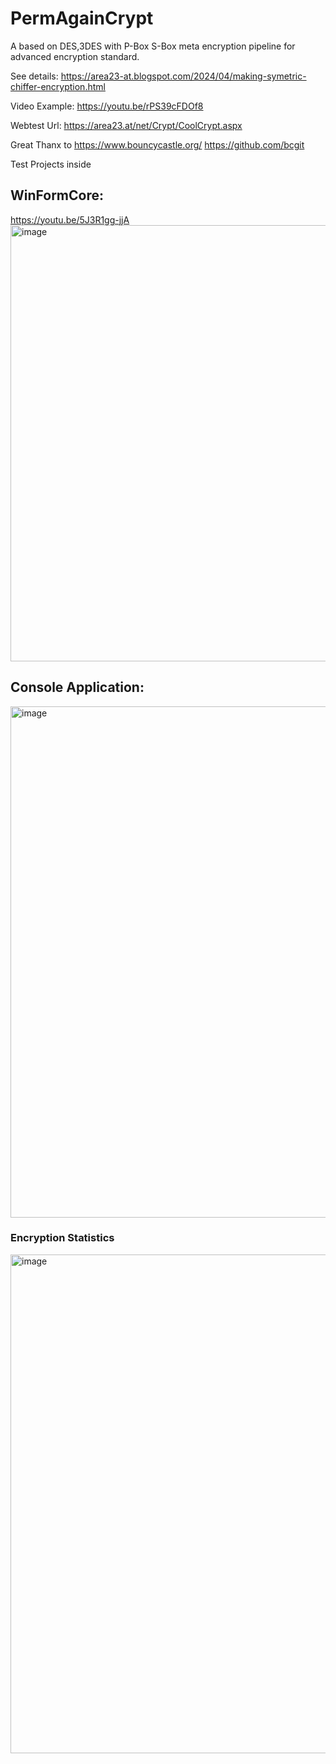 # PermAgainCrypt

A based on DES,3DES with P-Box S-Box meta encryption pipeline for advanced encryption standard.
<ing src="https://upload.wikimedia.org/wikipedia/commons/thumb/a/ae/Xor_Encrypt_Xor.svg/237px-Xor_Encrypt_Xor.svg.png" />

See details:
https://area23-at.blogspot.com/2024/04/making-symetric-chiffer-encryption.html

Video Example: https://youtu.be/rPS39cFDOf8

Webtest Url:
https://area23.at/net/Crypt/CoolCrypt.aspx

Great Thanx to https://www.bouncycastle.org/ https://github.com/bcgit


Test Projects inside
## WinFormCore:
https://youtu.be/5J3R1gg-jjA
<img width="788" height="698" alt="image" src="https://github.com/user-attachments/assets/6c9cc075-d8f5-4dbe-ac8b-af9684d964bd" />

## Console Application:
<img width="1132" height="818" alt="image" src="https://github.com/user-attachments/assets/bdda016b-5daa-436a-a9f0-4f981e54b688" />


### Encryption Statistics
<img width="798"  alt="image" src="https://github.com/heinrichelsigan/AesGreatAgain/blob/main/Test/2025-09-23_Stats.gif" />

